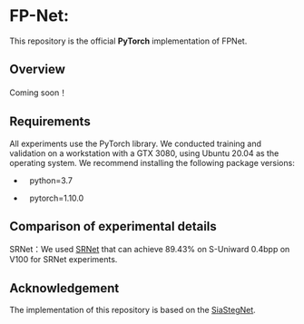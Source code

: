 # FP-Net: 

This repository is the official **PyTorch** implementation of FPNet.

## Overview

Coming soon！

## Requirements
All experiments use the PyTorch library. We conducted training and validation on a workstation with a GTX 3080, using Ubuntu 20.04 as the operating system. We recommend installing the following package versions:

* &nbsp;&nbsp; python=3.7 

* &nbsp;&nbsp; pytorch=1.10.0

## Comparison of experimental details
SRNet：We used [SRNet](https://github.com/brijeshiitg/Pytorch-implementation-of-SRNet)
 that can achieve 89.43% on S-Uniward 0.4bpp on V100 for SRNet experiments.
 
## Acknowledgement

The implementation of this repository is based on the [SiaStegNet](https://github.com/SiaStg/SiaStegNet).
